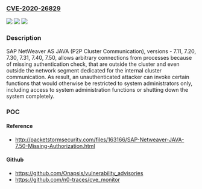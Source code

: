 ### [CVE-2020-26829](https://cve.mitre.org/cgi-bin/cvename.cgi?name=CVE-2020-26829)
![](https://img.shields.io/static/v1?label=Product&message=SAP%20NetWeaver%20AS%20JAVA%20(P2P%20Cluster%20Communication)&color=blue)
![](https://img.shields.io/static/v1?label=Version&message=%3C7.11%20&color=brighgreen)
![](https://img.shields.io/static/v1?label=Vulnerability&message=Missing%20Authentication%20Check&color=brighgreen)

### Description

SAP NetWeaver AS JAVA (P2P Cluster Communication), versions - 7.11, 7.20, 7.30, 7.31, 7.40, 7.50, allows arbitrary connections from processes because of missing authentication check, that are outside the cluster and even outside the network segment dedicated for the internal cluster communication. As result, an unauthenticated attacker can invoke certain functions that would otherwise be restricted to system administrators only, including access to system administration functions or shutting down the system completely.

### POC

#### Reference
- http://packetstormsecurity.com/files/163166/SAP-Netweaver-JAVA-7.50-Missing-Authorization.html

#### Github
- https://github.com/Onapsis/vulnerability_advisories
- https://github.com/n0-traces/cve_monitor

